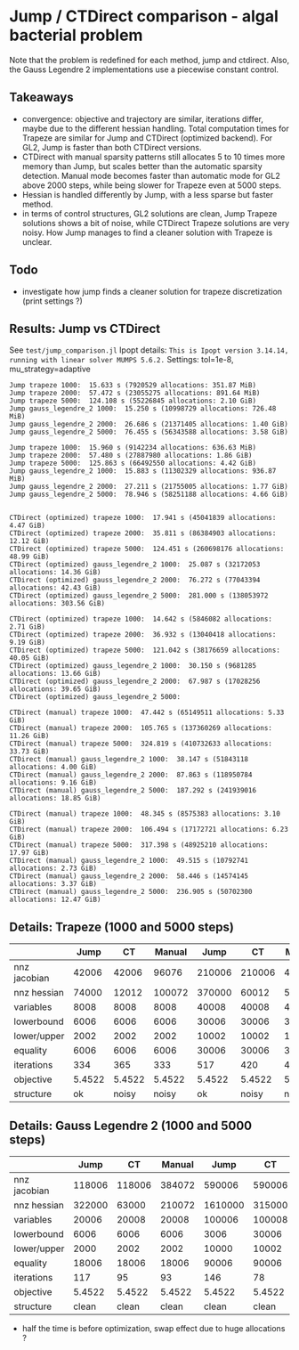 # Jump / CTDirect comparison - algal bacterial problem

Note that the problem is redefined for each method, jump and ctdirect.
Also, the Gauss Legendre 2 implementations use a piecewise constant control.

## Takeaways
- convergence: objective and trajectory are similar, iterations differ, maybe due to the different hessian handling. Total computation times for Trapeze are similar for Jump and CTDirect (optimized backend). For GL2, Jump is faster than both CTDirect versions.
- CTDirect with manual sparsity patterns still allocates 5 to 10 times more memory than Jump, but scales better than the automatic sparsity detection. Manual mode becomes faster than automatic mode for GL2 above 2000 steps, while being slower for Trapeze even at 5000 steps.
- Hessian is handled differently by Jump, with a less sparse but faster method.
- in terms of control structures, GL2 solutions are clean, Jump Trapeze solutions shows a bit of noise, while CTDirect Trapeze solutions are very noisy. How Jump manages to find a cleaner solution with Trapeze is unclear.

## Todo
- investigate how jump finds a cleaner solution for trapeze discretization (print settings ?)

## Results: Jump vs CTDirect
See `test/jump_comparison.jl`
Ipopt details: `This is Ipopt version 3.14.14, running with linear solver MUMPS 5.6.2.`
Settings: tol=1e-8, mu_strategy=adaptive
```
Jump trapeze 1000:  15.633 s (7920529 allocations: 351.87 MiB)
Jump trapeze 2000:  57.472 s (23055275 allocations: 891.64 MiB)
Jump trapeze 5000:  124.108 s (55226845 allocations: 2.10 GiB)
Jump gauss_legendre_2 1000:  15.250 s (10998729 allocations: 726.48 MiB)
Jump gauss_legendre_2 2000:  26.686 s (21371405 allocations: 1.40 GiB)
Jump gauss_legendre_2 5000:  76.455 s (56343588 allocations: 3.58 GiB)

Jump trapeze 1000:  15.960 s (9142234 allocations: 636.63 MiB)
Jump trapeze 2000:  57.480 s (27887980 allocations: 1.86 GiB)
Jump trapeze 5000:  125.863 s (66492550 allocations: 4.42 GiB)
Jump gauss_legendre_2 1000:  15.883 s (11302329 allocations: 936.87 MiB)
Jump gauss_legendre_2 2000:  27.211 s (21755005 allocations: 1.77 GiB)
Jump gauss_legendre_2 5000:  78.946 s (58251188 allocations: 4.66 GiB)


CTDirect (optimized) trapeze 1000:  17.941 s (45041839 allocations: 4.47 GiB)
CTDirect (optimized) trapeze 2000:  35.811 s (86384903 allocations: 12.12 GiB)
CTDirect (optimized) trapeze 5000:  124.451 s (260698176 allocations: 48.99 GiB)
CTDirect (optimized) gauss_legendre_2 1000:  25.087 s (32172053 allocations: 14.36 GiB)
CTDirect (optimized) gauss_legendre_2 2000:  76.272 s (77043394 allocations: 42.43 GiB)
CTDirect (optimized) gauss_legendre_2 5000:  281.000 s (138053972 allocations: 303.56 GiB)

CTDirect (optimized) trapeze 1000:  14.642 s (5846082 allocations: 2.71 GiB)
CTDirect (optimized) trapeze 2000:  36.932 s (13040418 allocations: 9.19 GiB)
CTDirect (optimized) trapeze 5000:  121.042 s (38176659 allocations: 40.05 GiB)
CTDirect (optimized) gauss_legendre_2 1000:  30.150 s (9681285 allocations: 13.66 GiB)
CTDirect (optimized) gauss_legendre_2 2000:  67.987 s (17028256 allocations: 39.65 GiB)
CTDirect (optimized) gauss_legendre_2 5000:

CTDirect (manual) trapeze 1000:  47.442 s (65149511 allocations: 5.33 GiB)
CTDirect (manual) trapeze 2000:  105.765 s (137360269 allocations: 11.26 GiB)
CTDirect (manual) trapeze 5000:  324.819 s (410732633 allocations: 33.73 GiB)
CTDirect (manual) gauss_legendre_2 1000:  38.147 s (51843118 allocations: 4.00 GiB)
CTDirect (manual) gauss_legendre_2 2000:  87.863 s (118950784 allocations: 9.16 GiB)
CTDirect (manual) gauss_legendre_2 5000:  187.292 s (241939016 allocations: 18.85 GiB)

CTDirect (manual) trapeze 1000:  48.345 s (8575383 allocations: 3.10 GiB)
CTDirect (manual) trapeze 2000:  106.494 s (17172721 allocations: 6.23 GiB)
CTDirect (manual) trapeze 5000:  317.398 s (48925210 allocations: 17.97 GiB)
CTDirect (manual) gauss_legendre_2 1000:  49.515 s (10792741 allocations: 2.73 GiB)
CTDirect (manual) gauss_legendre_2 2000:  58.446 s (14574145 allocations: 3.37 GiB)
CTDirect (manual) gauss_legendre_2 5000:  236.905 s (50702300 allocations: 12.47 GiB)

```

## Details: Trapeze (1000 and 5000 steps)

|                 | Jump   | CT     | Manual | Jump     | CT       | Manual   |
|-----------------|--------|--------|--------|----------|----------|----------|
|nnz jacobian     | 42006  | 42006  | 96076  | 210006   | 210006   | 480072   |
|nnz hessian      | 74000  | 12012  | 100072 | 370000   | 60012    | 500072   |
|variables        | 8008   | 8008   | 8008   | 40008    | 40008    | 40008    |
|lowerbound       | 6006   | 6006   | 6006   | 30006    | 30006    | 30006    |
|lower/upper      | 2002   | 2002   | 2002   | 10002    | 10002    | 10002    |
|equality         | 6006   | 6006   | 6006   | 30006    | 30006    | 30006    |
|iterations       | 334    | 365    | 333    | 517      | 420      | 419      |
|objective        | 5.4522 | 5.4522 | 5.4522 | 5.4522   | 5.4522   | 5.4522   |
|structure        | ok     | noisy  | noisy  | ok       | noisy    | noisy    |

## Details: Gauss Legendre 2 (1000 and 5000 steps)

|                 | Jump   | CT     | Manual | Jump     | CT       | Manual   |
|-----------------|--------|--------|--------|----------|----------|----------|
|nnz jacobian     | 118006 | 118006 | 384072 | 590006   | 590006   | 1920072  |
|nnz hessian      | 322000 | 63000  | 210072 | 1610000  | 315000   | 1050072  |
|variables        | 20006  | 20008  | 20008  | 100006   | 100008   | 100008   |
|lowerbound       | 6006   | 6006   | 6006   | 3006     | 30006    | 30006    |
|lower/upper      | 2000   | 2002   | 2002   | 10000    | 10002    | 10002    |
|equality         | 18006  | 18006  | 18006  | 90006    | 90006    | 90006    |
|iterations       | 117    | 95     | 93     | 146      | 78       | 86       |
|objective        | 5.4522 | 5.4522 | 5.4522 | 5.4522   | 5.4522   | 5.4522   |
|structure        | clean  | clean  | clean  | clean    | clean    | clean    |

* half the time is before optimization, swap effect due to huge allocations ?
